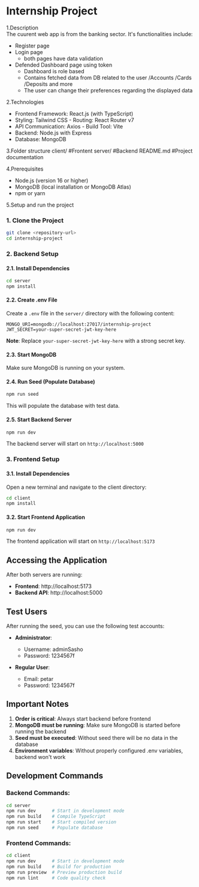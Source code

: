 ﻿# Internship Project

 1.Description  
 The cuurent web app is from the banking sector. It's functionalities include:  
 - Register page  
 - Login page  
   * both pages have data validation
 - Defended Dashboard page using token  
   * Dashboard is role based  
   * Contains fetched data from DB related to the user
     /Accounts
     /Cards
     /Deposits and more
   * The user can change their preferences regarding the displayed data

 2.Technologies
 -	Frontend	Framework:	React.js	(with	TypeScript)
 -	Styling:	Tailwind	CSS	-	Routing:	React	Router	v7
 -	API	Communication:	Axios	-	Build	Tool:	Vite
 -	Backend:	Node.js	with	Express
 -	Database:	MongoDB

3.Folder structure
client/ #Frontent
server/ #Backend
README.md #Project documentation

4.Prerequisites  
- Node.js (version 16 or higher)  
- MongoDB (local installation or MongoDB Atlas)  
- npm or yarn  

5.Setup and run the project   

### 1. Clone the Project

```bash
git clone <repository-url>
cd internship-project
```

### 2. Backend Setup

#### 2.1. Install Dependencies

```bash
cd server
npm install
```

#### 2.2. Create .env File

Create a `.env` file in the `server/` directory with the following content:

```env
MONGO_URI=mongodb://localhost:27017/internship-project
JWT_SECRET=your-super-secret-jwt-key-here
```

**Note**: Replace `your-super-secret-jwt-key-here` with a strong secret key.

#### 2.3. Start MongoDB

Make sure MongoDB is running on your system.

#### 2.4. Run Seed (Populate Database)

```bash
npm run seed
```

This will populate the database with test data.

#### 2.5. Start Backend Server

```bash
npm run dev
```

The backend server will start on `http://localhost:5000`

### 3. Frontend Setup

#### 3.1. Install Dependencies

Open a new terminal and navigate to the client directory:

```bash
cd client
npm install
```

#### 3.2. Start Frontend Application

```bash
npm run dev
```

The frontend application will start on `http://localhost:5173`

## Accessing the Application

After both servers are running:

- **Frontend**: http://localhost:5173
- **Backend API**: http://localhost:5000

## Test Users

After running the seed, you can use the following test accounts:

- **Administrator**: 
  - Username: adminSasho
  - Password: 1234567f

- **Regular User**:
  - Email: petar 
  - Password: 1234567f

## Important Notes

1. **Order is critical**: Always start backend before frontend
2. **MongoDB must be running**: Make sure MongoDB is started before running the backend
3. **Seed must be executed**: Without seed there will be no data in the database
4. **Environment variables**: Without properly configured .env variables, backend won't work

## Development Commands

### Backend Commands:
```bash
cd server
npm run dev      # Start in development mode
npm run build    # Compile TypeScript
npm run start    # Start compiled version
npm run seed     # Populate database
```

### Frontend Commands:
```bash
cd client
npm run dev      # Start in development mode
npm run build    # Build for production
npm run preview  # Preview production build
npm run lint     # Code quality check
```

